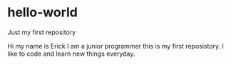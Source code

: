 # hello-world
Just my first repository

Hi my name is Erick I am a junior programmer this is my first reposistory. I like to code and learn new things everyday.

